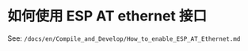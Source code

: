 如何使用 ESP AT ethernet 接口
===============================

See: `/docs/en/Compile_and_Develop/How_to_enable_ESP_AT_Ethernet.md`